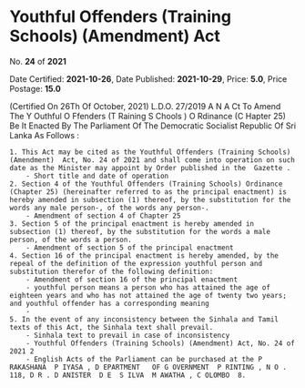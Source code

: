 # Youthful Offenders (Training Schools) (Amendment)  Act

No. **24** of **2021**

Date Certified: **2021-10-26**, Date Published: **2021-10-29**, Price: **5.0**, Price Postage: **15.0**

(Certified On 26Th Of October, 2021)
L.D.O. 27/2019
A N  A Ct   To   Amend   The  Y Outhful  O Ffenders (T Raining  S Chools ) O Rdinance  (C Hapter  25)
Be It Enacted By The Parliament Of The Democratic Socialist Republic Of Sri Lanka As Follows :

    1. This Act may be cited as the Youthful Offenders (Training Schools) (Amendment)  Act, No. 24 of 2021 and shall come into operation on such date as the Minister may appoint by Order published in the  Gazette .
        - Short title and date of operation
    2. Section 4 of the Youthful Offenders (Training Schools) Ordinance (Chapter 25) (hereinafter referred to as the principal enactment) is hereby amended in subsection (1) thereof, by the substitution for the words any male person-, of the words any person-.
        - Amendment of section 4 of Chapter 25
    3. Section 5 of the principal enactment is hereby amended in subsection (1) thereof, by the substitution for the words a male person, of the words a person.
        - Amendment of section 5 of the principal enactment
    4. Section 16 of the principal enactment is hereby amended, by the repeal of the definition of the expression youthful person and substitution therefor of the following definition:
        - Amendment of section 16 of the principal enactment
        - youthful person means a person who has attained the age of eighteen years and who has not attained the age of twenty two years; and youthful offender has a corresponding meaning
        - 
    5. In the event of any inconsistency between the Sinhala and Tamil texts of this Act, the Sinhala text shall prevail.
        - Sinhala text to prevail in case of inconsistency
        - Youthful Offenders (Training Schools) (Amendment) Act, No. 24 of 2021 2
        - English Acts of the Parliament can be purchased at the P RAKASHANA  P IYASA , D EPARTMENT   OF G OVERNMENT  P RINTING , N O . 118, D R . D ANISTER  D E  S ILVA  M AWATHA , C OLOMBO  8.
